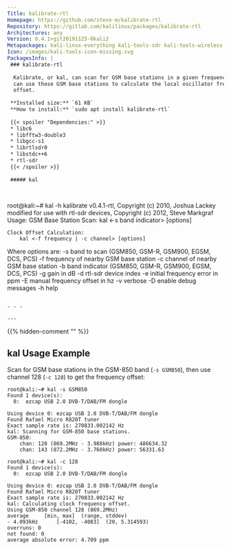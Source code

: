 ```yaml
---
Title: kalibrate-rtl
Homepage: https://github.com/steve-m/kalibrate-rtl
Repository: https://gitlab.com/kalilinux/packages/kalibrate-rtl
Architectures: any
Version: 0.4.1+git20191125-0kali2
Metapackages: kali-linux-everything kali-tools-sdr kali-tools-wireless 
Icon: /images/kali-tools-icon-missing.svg
PackagesInfo: |
 ### kalibrate-rtl
 
  Kalibrate, or kal, can scan for GSM base stations in a given frequency band and
  can use those GSM base stations to calculate the local oscillator frequency
  offset.
 
 **Installed size:** `61 KB`  
 **How to install:** `sudo apt install kalibrate-rtl`  
 
 {{< spoiler "Dependencies:" >}}
 * libc6 
 * libfftw3-double3 
 * libgcc-s1 
 * librtlsdr0 
 * libstdc++6 
 * rtl-sdr
 {{< /spoiler >}}
 
 ##### kal
 
 
 ```
 root@kali:~# kal -h
 kalibrate v0.4.1-rtl, Copyright (c) 2010, Joshua Lackey
 modified for use with rtl-sdr devices, Copyright (c) 2012, Steve Markgraf
 Usage:
 	GSM Base Station Scan:
 		kal <-s band indicator> [options]
 
 	Clock Offset Calculation:
 		kal <-f frequency | -c channel> [options]
 
 Where options are:
 	-s	band to scan (GSM850, GSM-R, GSM900, EGSM, DCS, PCS)
 	-f	frequency of nearby GSM base station
 	-c	channel of nearby GSM base station
 	-b	band indicator (GSM850, GSM-R, GSM900, EGSM, DCS, PCS)
 	-g	gain in dB
 	-d	rtl-sdr device index
 	-e	initial frequency error in ppm
 	-E	manual frequency offset in hz
 	-v	verbose
 	-D	enable debug messages
 	-h	help
 ```
 
 - - -
 
---
```

{{% hidden-comment "<!--Do not edit anything above this line-->" %}}

## kal Usage Example

Scan for GSM base stations in the GSM-850 band (`-s GSM850`), then use channel 128 (`-c 128`) to get the frequency offset:

```
root@kali:~# kal -s GSM850
Found 1 device(s):
  0:  ezcap USB 2.0 DVB-T/DAB/FM dongle

Using device 0: ezcap USB 2.0 DVB-T/DAB/FM dongle
Found Rafael Micro R820T tuner
Exact sample rate is: 270833.002142 Hz
kal: Scanning for GSM-850 base stations.
GSM-850:
    chan: 128 (869.2MHz - 3.988kHz) power: 486634.32
    chan: 143 (872.2MHz - 3.760kHz) power: 56331.63

root@kali:~# kal -c 128
Found 1 device(s):
  0:  ezcap USB 2.0 DVB-T/DAB/FM dongle

Using device 0: ezcap USB 2.0 DVB-T/DAB/FM dongle
Found Rafael Micro R820T tuner
Exact sample rate is: 270833.002142 Hz
kal: Calculating clock frequency offset.
Using GSM-850 channel 128 (869.2MHz)
average     [min, max]  (range, stddev)
- 4.093kHz      [-4102, -4083]  (20, 5.314593)
overruns: 0
not found: 0
average absolute error: 4.709 ppm
```
